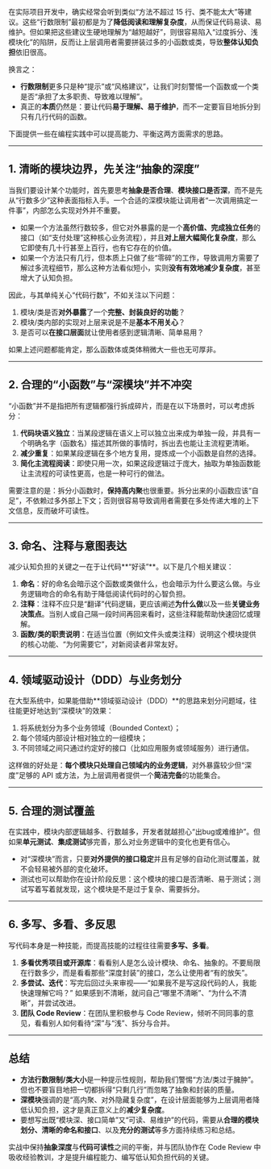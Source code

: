 在实际项目开发中，确实经常会听到类似“方法不超过 15 行、类不能太大”等建议。这些“行数限制”最初都是为了**降低阅读和理解复杂度**，从而保证代码易读、易维护。但如果把这些建议生硬地理解为“越短越好”，则很容易陷入“过度拆分、浅模块化”的陷阱，反而让上层调用者需要拼装过多的小函数或类，导致**整体认知负担**依旧很高。

换言之：

- **行数限制**更多只是种“提示”或“风格建议”，让我们时刻警惕一个函数或一个类是否“承担了太多职责、导致难以理解”。
- 真正的**本质**仍然是：要让代码**易于理解、易于维护**，而不一定要盲目地拆分到只有几行代码的函数。

下面提供一些在编程实践中可以提高能力、平衡这两方面需求的思路。

---

## 1. 清晰的模块边界，先关注“抽象的深度”

当我们要设计某个功能时，首先要思考**抽象是否合理**、**模块接口是否深**，而不是先从“行数多少”这种表面指标入手。一个合适的深模块能让调用者“一次调用搞定一件事”，内部怎么实现对外并不重要。

- 如果一个方法虽然行数较多，但它对外暴露的是一个**高价值、完成独立任务**的接口（如“支付处理”这种核心业务流程），并且**对上层大幅简化复杂度**，那么它即使有几十行甚至上百行，也有它存在的价值。
- 如果一个方法只有几行，但本质上只做了些“零碎”的工作，导致调用方需要了解过多流程细节，那么这种方法看似短小，实则**没有有效地减少复杂度**，甚至增大了认知负担。

因此，与其单纯关心“代码行数”，不如关注以下问题：

1. 模块/类是否**对外暴露**了一个**完整、封装良好的功能**？
2. 模块/类内部的实现对上层来说是不是**基本不用关心**？
3. 是否可以**在接口层面**就让使用者感到逻辑清晰、简单易用？

如果上述问题都能肯定，那么函数体或类体稍微大一些也无可厚非。

---

## 2. 合理的“小函数”与“深模块”并不冲突

“小函数”并不是指把所有逻辑都强行拆成碎片，而是在以下场景时，可以考虑拆分：

1. **代码块语义独立**：当某段逻辑在语义上可以独立出来成为单独一段，并具有一个明确名字（函数名）描述其所做的事情时，拆出去也能让主流程更清晰。
2. **减少重复**：如果某段逻辑在多个地方复用，提炼成一个小函数是自然的选择。
3. **简化主流程阅读**：即使只用一次，如果这段逻辑过于庞大，抽取为单独函数能让主流程的可读性更高，也是一种可行的做法。

需要注意的是：拆分小函数时，**保持高内聚**也很重要。拆分出来的小函数应该“自足”，不依赖过多外部上下文；否则很容易导致调用者需要在多处传递大堆的上下文信息，反而破坏可读性。

---

## 3. 命名、注释与意图表达

减少认知负担的关键之一在于让代码**“好读”**。以下是几个相关建议：

1. **命名**：好的命名会暗示这个函数或类做什么，也会暗示为什么要这么做。与业务逻辑吻合的命名有助于降低阅读代码时的心智负担。
2. **注释**：注释不应只是“翻译”代码逻辑，更应该阐述**为什么做**以及一些**关键业务决策点**。当别人或自己隔一段时间再回来看时，这些注释能帮助快速回忆或理解。
3. **函数/类的职责说明**：在适当位置（例如文件头或类注释）说明这个模块提供的核心功能、“为何需要它”，对新阅读者非常友好。

---

## 4. 领域驱动设计（DDD）与业务划分

在大型系统中，如果能借助**领域驱动设计（DDD）**的思路来划分问题域，往往能更好地达到“深模块”的效果：

1. 将系统划分为多个业务领域（Bounded Context）；
2. 每个领域内部设计相对独立的一组模块；
3. 不同领域之间只通过约定好的接口（比如应用服务或领域服务）进行通信。

这样做的好处是：**每个模块只处理自己领域内的业务逻辑**，对外暴露较少但“深度”足够的 API 或方法，为上层调用者提供一个**简洁完备**的功能集合。

---

## 5. 合理的测试覆盖

在实践中，模块内部逻辑越多、行数越多，开发者就越担心“出bug或难维护”。但如果**单元测试**、**集成测试**够完善，那么对业务逻辑中的变化也更有信心。

- 对“深模块”而言，只要**对外提供的接口稳定**并且有足够的自动化测试覆盖，就不会轻易被外部的变化破坏。
- 测试也可以帮助你在设计阶段反思：这个模块的接口是否清晰、易于测试；测试写着写着就发现，这个模块是不是过于复杂、需要拆分。

---

## 6. 多写、多看、多反思

写代码本身是一种技能，而提高技能的过程往往需要**多写、多看**。

1. **多看优秀项目或开源库**：看看别人是怎么设计模块、命名、抽象的。不要局限在行数多少，而是看看那些“深度封装”的接口，怎么让使用者“有的放矢”。
2. **多尝试、迭代**：写完后回过头来审视——“如果我不是写这段代码的人，我能快速理解它吗？” 如果感到不清晰，就问自己“哪里不清晰”、“为什么不清晰”，并尝试改进。
3. **团队 Code Review**：在团队里积极参与 Code Review，倾听不同同事的意见，看看别人如何看待“深”与“浅”、拆分与合并。

---

## 总结

- **方法行数限制/类大小**是一种提示性规则，帮助我们警惕“方法/类过于臃肿”。但也不要盲目地把一切都拆得“只剩几行”而忽略了抽象和封装的质量。
- **深模块**强调的是“高内聚、对外隐藏复杂度”，在设计层面能够为上层调用者降低认知负担，这才是真正意义上的**减少复杂度**。
- 要想写出既“模块深、接口简单”又“可读、易维护”的代码，需要从**合理的模块划分、清晰的命名和接口**、以及**充分的测试**等多方面持续练习和总结。

实战中保持**抽象深度**与**代码可读性**之间的平衡，并与团队协作在 Code Review 中吸收经验教训，才是提升编程能力、编写低认知负担代码的关键。